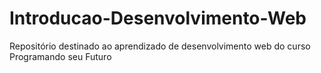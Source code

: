 # Introducao-Desenvolvimento-Web
Repositório destinado ao aprendizado de desenvolvimento web do curso Programando seu Futuro
